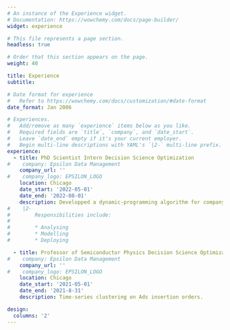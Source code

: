 ```yaml
---
# An instance of the Experience widget.
# Documentation: https://wowchemy.com/docs/page-builder/
widget: experience

# This file represents a page section.
headless: true

# Order that this section appears on the page.
weight: 40

title: Experience
subtitle:

# Date format for experience
#   Refer to https://wowchemy.com/docs/customization/#date-format
date_format: Jan 2006

# Experiences.
#   Add/remove as many `experience` items below as you like.
#   Required fields are `title`, `company`, and `date_start`.
#   Leave `date_end` empty if it's your current employer.
#   Begin multi-line descriptions with YAML's `|2-` multi-line prefix.
experience:
  - title: PhD Scientist Intern Decision Science Optimization
#    company: Epsilon Data Management
    company_url: ''
#    company_logo: EPSILON_LOGO
    location: Chicago
    date_start: '2022-05-01'
    date_end: '2022-08-01'
    description: Developped a dynamic-programming algorithm for company-level click-through rate optimization.
#    |2-
#        Responsibilities include:
#        
#        * Analysing
#        * Modelling
#        * Deploying

  - title: Professor of Semiconductor Physics Decision Science Optimization
#    company: Epsilon Data Management
    company_url: ''
#    company_logo: EPSILON_LOGO
    location: Chicago
    date_start: '2021-05-01'
    date_end: '2021-8-31'
    description: Time-series clustering on Ads insertion orders.

design:
  columns: '2'
---
```

